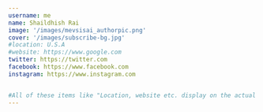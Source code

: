 ```yaml
---
username: me
name: Shaildhish Rai 
image: '/images/mevsisai_authorpic.png'
cover: '/images/subscribe-bg.jpg'
#location: U.S.A
#website: https://www.google.com
twitter: https://twitter.com
facebook: https://www.facebook.com
instagram: https://www.instagram.com


#All of these items like "Location, website etc. display on the actual profile of the author.
---
```


 